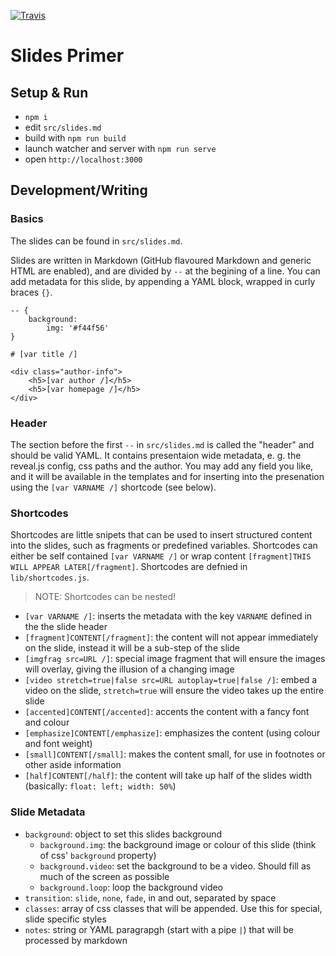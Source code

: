 [![Travis](https://img.shields.io/travis/RobinThrift/slides-primer.svg?maxAge=2592000?style=flat-square)]()

# Slides Primer

## Setup & Run
- `npm i`
- edit `src/slides.md`
- build with `npm run build`
- launch watcher and server with `npm run serve`
- open `http://localhost:3000`

## Development/Writing

### Basics
The slides can be found in `src/slides.md`.

Slides are written in Markdown (GitHub flavoured Markdown and generic HTML are enabled), and are divided by `--` at the begining of a line. You can add metadata for this slide,  by appending a YAML block, wrapped in curly braces `{}`.

```
-- {
    background: 
        img: '#f44f56'
}

# [var title /]

<div class="author-info">
    <h5>[var author /]</h5>
    <h5>[var homepage /]</h5>
</div>
```

### Header
The section before the first `--` in `src/slides.md` is called the "header" and should be valid YAML. It contains presentaion wide metadata, e. g. the reveal.js config, css paths and the author. You may add any field you like, and it will be available in the templates and for inserting into the presenation using the `[var VARNAME /]` shortcode (see below).

### Shortcodes
Shortcodes are little snipets that can be used to insert structured content into the slides, such as fragments or predefined variables. Shortcodes can either be self contained `[var VARNAME /]` or wrap content `[fragment]THIS WILL APPEAR LATER[/fragment]`. Shortcodes are
defnied in `lib/shortcodes.js`. 

> NOTE: Shortcodes can be nested!

- `[var VARNAME /]`: inserts the metadata with the key `VARNAME` defined in the the slide header
- `[fragment]CONTENT[/fragment]`: the content will not appear immediately on the slide, instead it will be a sub-step of the slide
- `[imgfrag src=URL /]`: special image fragment that will ensure the images will overlay, giving the illusion of a changing image
- `[video stretch=true|false src=URL autoplay=true|false /]`: embed a video on the slide, `stretch=true` will ensure the video takes up the entire slide
- `[accented]CONTENT[/accented]`: accents the content with a fancy font and colour
- `[emphasize]CONTENT[/emphasize]`: emphasizes the content (using colour and font weight)
- `[small]CONTENT[/small]`: makes the content small, for use in footnotes or other aside information
- `[half]CONTENT[/half]`: the content will take up half of the slides width (basically: `float: left; width: 50%`)


### Slide Metadata
- `background`: object to set this slides background
    - `background.img`: the background image or colour of this slide (think of css' `background` property)
    - `background.video`: set the background to be a video. Should fill as much of the screen as possible
    - `background.loop`: loop the background video
- `transition`: `slide`, `none`, `fade`, in and out, separated by space
- `classes`: array of css classes that will be appended. Use this for special, slide specific styles
- `notes`: string or YAML paragrapgh (start with a pipe `|`) that will be processed by markdown


